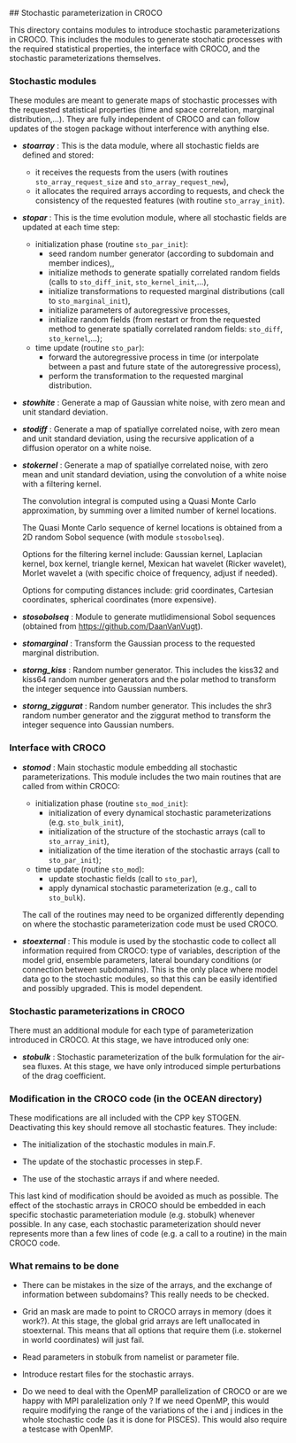 ## Stochastic parameterization in CROCO

This directory contains modules to introduce stochastic parameterizations in CROCO.
This includes the modules to generate stochatic processes with the required statistical properties,
the interface with CROCO, and the stochastic parameterizations themselves.

### Stochastic modules

These modules are meant to generate maps of stochastic processes
with the requested statistical properties
(time and space correlation, marginal distribution,...).
They are fully independent of CROCO and can follow updates
of the stogen package without interference with anything else.

- **_stoarray_** :
    This is the data module, where all stochastic fields are defined and stored:
    - it receives the requests from the users
      (with routines `sto_array_request_size` and `sto_array_request_new`),
    - it allocates the required arrays according to requests,
      and check the consistency of the requested features
      (with routine `sto_array_init`).

- **_stopar_** :
    This is the time evolution module, where all stochastic fields are updated at each time step:
    - initialization phase (routine `sto_par_init`):
      - seed random number generator (according to subdomain and member indices),,
      - initialize methods to generate spatially correlated random fields
        (calls to `sto_diff_init`, `sto_kernel_init`,...),
      - initialize transformations to requested marginal distributions
        (call to `sto_marginal_init`),
      - initialize parameters of autoregressive processes,
      - initialize random fields (from restart or from the requested method
        to generate spatially correlated random fields: `sto_diff`, `sto_kernel`,...);
    - time update (routine `sto_par`):
      - forward the autoregressive process in time  (or
        interpolate between a past and future state of the autoregressive process),
      - perform the transformation to the requested marginal distribution.

- **_stowhite_** :
    Generate a map of Gaussian white noise, with zero mean and unit standard deviation.

- **_stodiff_** :
    Generate a map of spatiallye correlated noise, with zero mean and unit standard deviation,
    using the recursive application of a diffusion operator on a white noise.

- **_stokernel_** :
    Generate a map of spatiallye correlated noise, with zero mean and unit standard deviation,
    using the convolution of a white noise with a filtering kernel.

    The convolution integral is computed using a Quasi Monte Carlo approximation,
    by summing over a limited number of kernel locations.

    The Quasi Monte Carlo sequence of kernel locations
    is obtained from a 2D random Sobol sequence (with module `stosobolseq`).

    Options for the filtering kernel include: Gaussian kernel, Laplacian kernel,
    box kernel, triangle kernel, Mexican hat wavelet (Ricker wavelet),
    Morlet wavelet a (with specific choice of frequency, adjust if needed).

    Options for computing distances include: grid coordinates, Cartesian coordinates,
    spherical coordinates (more expensive).

- **_stosobolseq_** :
    Module to generate mutlidimensional Sobol sequences
    (obtained from https://github.com/DaanVanVugt).

- **_stomarginal_** :
    Transform the Gaussian process to the requested marginal distribution.

- **_storng_kiss_** :
    Random number generator. This includes the kiss32 and kiss64 random number generators
    and the polar method to transform the integer sequence into Gaussian numbers.

- **_storng_ziggurat_** :
    Random number generator. This includes the shr3 random number generator
    and the ziggurat method to transform the integer sequence into Gaussian numbers.

### Interface with CROCO

- **_stomod_** :
    Main stochastic module embedding all stochastic parameterizations.
    This module includes the two main routines that are called from within CROCO:
    - initialization phase (routine `sto_mod_init`):
      - initialization of every dynamical stochastic parameterizations (e.g. `sto_bulk_init`),
      - initialization of the structure of the stochastic arrays (call to `sto_array_init`),
      - initialization of the time iteration of the stochastic arrays (call to `sto_par_init`);
    - time update (routine `sto_mod`):
      - update stochastic fields (call to `sto_par`),
      - apply dynamical stochastic parameterization (e.g., call to `sto_bulk`).

    The call of the routines may need to be organized differently depending on
    where the stochastic parameterization code must be used CROCO.

- **_stoexternal_** :
    This module is used by the stochastic code to collect all information
    required from CROCO: type of variables, description of the model grid,
    ensemble parameters, lateral boundary conditions (or connection between subdomains).
    This is the only place where model data go to the stochastic modules,
    so that this can be easily identified and possibly upgraded. This is model dependent.

### Stochastic parameterizations in CROCO

There must an additional module for each type of parameterization introduced in CROCO.
At this stage, we have introduced only one:

- **_stobulk_** :
    Stochastic parameterization of the bulk formulation for the air-sea fluxes.
    At this stage, we have only introduced simple perturbations of the drag coefficient.

### Modification in the CROCO code (in the OCEAN directory)

These modifications are all included with the CPP key STOGEN.
Deactivating this key should remove all stochastic features.
They include:

- The initialization of the stochastic modules in main.F.

- The update of the stochastic processes in step.F.

- The use of the stochastic arrays if and where needed.

This last kind of modification should be avoided as much as possible.
The effect of the stochastic arrays in CROCO should be embedded
in each specific stochastic parameteriation module (e.g. stobulk) whenever possible.
In any case, each stochastic parameterization should never represents
more than a few lines of code (e.g. a call to a routine) in the main CROCO code.

### What remains to be done

- There can be mistakes in the size of the arrays,
  and the exchange of information between subdomains?
  This really needs to be checked.
  
- Grid an mask are made to point to CROCO arrays in memory (does it work?).
  At this stage, the global grid arrays are left unallocated in stoexternal.
  This means that all options that require them
  (i.e. stokernel in world coordinates) will just fail.

- Read parameters in stobulk from namelist or parameter file.

- Introduce restart files for the stochastic arrays.

- Do we need to deal with the OpenMP parallelization of CROCO 
  or are we happy with MPI paralelization only ?
  If we need OpenMP, this would require modifying the range of the variations
  of the i and j indices in the whole stochastic code (as it is done for PISCES).
  This would also require a testcase with OpenMP.
